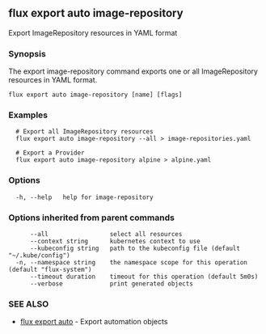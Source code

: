 ## flux export auto image-repository

Export ImageRepository resources in YAML format

### Synopsis

The export image-repository command exports one or all ImageRepository resources in YAML format.

```
flux export auto image-repository [name] [flags]
```

### Examples

```
  # Export all ImageRepository resources
  flux export auto image-repository --all > image-repositories.yaml

  # Export a Provider
  flux export auto image-repository alpine > alpine.yaml

```

### Options

```
  -h, --help   help for image-repository
```

### Options inherited from parent commands

```
      --all                 select all resources
      --context string      kubernetes context to use
      --kubeconfig string   path to the kubeconfig file (default "~/.kube/config")
  -n, --namespace string    the namespace scope for this operation (default "flux-system")
      --timeout duration    timeout for this operation (default 5m0s)
      --verbose             print generated objects
```

### SEE ALSO

* [flux export auto](flux_export_auto.md)	 - Export automation objects

